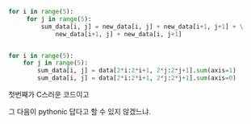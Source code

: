 
```python
for i in range(5):
     for j in range(5):
         sum_data[i, j] = new_data[i, j] + new_data[i+1, j+1] + \
             new_data[i+1, j] + new_data[i, j+1]


for i in range(5):
    for j in range(5):
        sum_data[i, j] = data[2*i:2*i+1, 2*j:2*j+1].sum(axis=1)
        sum_data[i, j] = data[2*i:2*i+1, 2*j:2*j+1].sum(axis=0)
```


첫번째가 C스러운 코드이고

그 다음이 pythonic 답다고 할 수 있지 않겠느냐.
